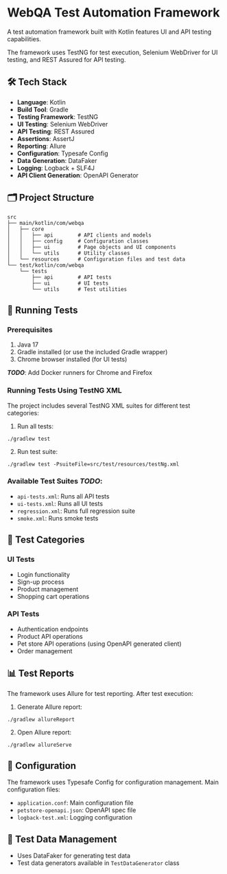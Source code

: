 # WebQA Test Automation Framework

A test automation framework built with Kotlin features UI and API testing capabilities. 

The framework uses TestNG for test execution, Selenium WebDriver for UI testing, and REST Assured for API testing.

## 🛠 Tech Stack

- **Language**: Kotlin 
- **Build Tool**: Gradle
- **Testing Framework**: TestNG 
- **UI Testing**: Selenium WebDriver
- **API Testing**: REST Assured 
- **Assertions**: AssertJ 
- **Reporting**: Allure 
- **Configuration**: Typesafe Config 
- **Data Generation**: DataFaker
- **Logging**: Logback + SLF4J
- **API Client Generation**: OpenAPI Generator

## 🗂 Project Structure

```
src
├── main/kotlin/com/webqa
│   ├── core
│   │   ├── api        # API clients and models
│   │   ├── config     # Configuration classes
│   │   ├── ui         # Page objects and UI components
│   │   └── utils      # Utility classes
│   └── resources      # Configuration files and test data
└── test/kotlin/com/webqa
    └── tests
        ├── api        # API tests
        ├── ui         # UI tests
        └── utils      # Test utilities
```

## 🚀 Running Tests

### Prerequisites

1. Java 17
2. Gradle installed (or use the included Gradle wrapper)
3. Chrome browser installed (for UI tests) 

**_TODO_**: Add Docker runners for Chrome and Firefox

### Running Tests Using TestNG XML

The project includes several TestNG XML suites for different test categories:

1. Run all tests:

`./gradlew test`


2. Run  test suite:

`./gradlew test -PsuiteFile=src/test/resources/testNg.xml`


### Available Test Suites **_TODO_**:

- `api-tests.xml`: Runs all API tests
- `ui-tests.xml`: Runs all UI tests
- `regression.xml`: Runs full regression suite
- `smoke.xml`: Runs smoke tests

## 📝 Test Categories

### UI Tests
- Login functionality
- Sign-up process
- Product management
- Shopping cart operations

### API Tests
- Authentication endpoints
- Product API operations
- Pet store API operations (using OpenAPI generated client)
- Order management

## 📊 Test Reports

The framework uses Allure for test reporting. After test execution:

1. Generate Allure report:

`./gradlew allureReport`


2. Open Allure report:

`./gradlew allureServe`


## 🔧 Configuration

The framework uses Typesafe Config for configuration management. Main configuration files:

- `application.conf`: Main configuration file
- `petstore-openapi.json`: OpenAPI spec file
- `logback-test.xml`: Logging configuration

## 🧪 Test Data Management

- Uses DataFaker for generating test data
- Test data generators available in `TestDataGenerator` class

